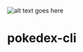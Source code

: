 ![alt text goes here](https://github.com/ValentinoFilipetto/pokedex-cli/actions/workflows/ci.yml/badge.svg)

# pokedex-cli